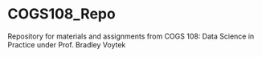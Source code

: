 # COGS108_Repo
Repository for materials and assignments from COGS 108: Data Science in Practice under Prof. Bradley Voytek
